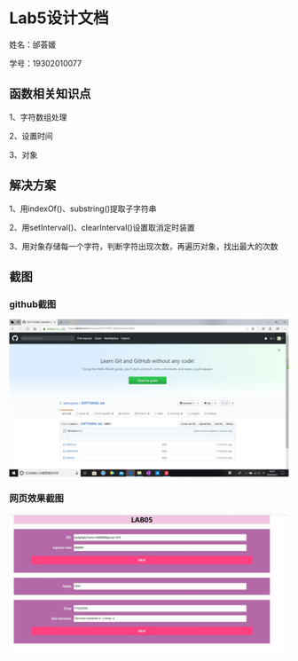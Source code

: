 # Lab5设计文档
姓名：邰荟媛

学号：19302010077

## 函数相关知识点

1、字符数组处理

2、设置时间

3、对象

## 解决方案

1、用indexOf()、substring()提取子字符串

2、用setInterval()、clearInterval()设置取消定时装置

3、用对象存储每一个字符，判断字符出现次数，再遍历对象，找出最大的次数

## 截图

### github截图

![github截图](./lab5设计文档.assets/github截图.jpg)

### 网页效果截图

![效果截图](./lab5设计文档.assets/效果截图.jpg)